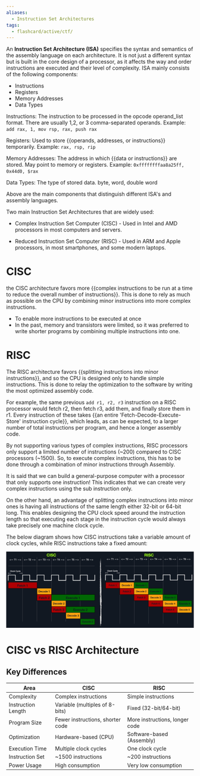 ```yaml
---
aliases:
  - Instruction Set Architectures
tags:
  - flashcard/active/ctf/
---
```


An **Instruction Set Architecture (ISA)** specifies the syntax and semantics of the assembly language on each architecture. It is not just a different syntax but is built in the core design of a processor, as it affects the way and order instructions are executed and their level of complexity. ISA mainly consists of the following components:
- Instructions
- Registers
- Memory Addresses
- Data Types <!--SR:!2025-01-30,3,250-->


Instructions: The instruction to be processed in the opcode operand_list format. There are usually 1,2, or 3 comma-separated operands.	Example: `add rax, 1, mov rsp, rax, push rax`  

Registers: Used to store {{operands, addresses, or instructions}} temporarily.	Example: `rax, rsp, rip`  

Memory Addresses: The address in which {{data or instructions}} are stored. May point to memory or registers.	Example: `0xffffffffaa8a25ff, 0x44d0, $rax`  

Data Types: The type of stored data.	byte, word, double word <!--SR:!2025-01-30,3,250!2025-01-30,3,250-->

Above are the main components that distinguish different ISA's and assembly languages.

Two main Instruction Set Architectures that are widely used:

- Complex Instruction Set Computer (CISC) - Used in Intel and AMD processors in most computers and servers.

- Reduced Instruction Set Computer (RISC) - Used in ARM and Apple processors, in most smartphones, and some modern laptops.


# CISC
the CISC architecture favors more {{complex instructions to be run at a time to reduce the overall number of instructions}}. This is done to rely as much as possible on the CPU by combining minor instructions into more complex instructions. <!--SR:!2025-01-30,3,250-->

- To enable more instructions to be executed at once
- In the past, memory and transistors were limited, so it was preferred to write shorter programs by combining multiple instructions into one.

# RISC
The RISC architecture favors {{splitting instructions into minor instructions}}, and so the CPU is designed only to handle simple instructions. This is done to relay the optimization to the software by writing the most optimized assembly code. <!--SR:!2025-01-30,3,250-->

For example, the same previous `add r1, r2, r3` instruction on a RISC processor would fetch r2, then fetch r3, add them, and finally store them in r1. Every instruction of these takes {{an entire 'Fetch-Decode-Execute-Store' instruction cycle}}, which leads, as can be expected, to a larger number of total instructions per program, and hence a longer assembly code. <!--SR:!2025-01-30,3,250-->

By not supporting various types of complex instructions, RISC processors only support a limited number of instructions (~200) compared to CISC processors (~1500). So, to execute complex instructions, this has to be done through a combination of minor instructions through Assembly.

It is said that we can build a general-purpose computer with a processor that only supports one instruction! This indicates that we can create very complex instructions using the sub instruction only. 

On the other hand, an advantage of splitting complex instructions into minor ones is having all instructions of the same length either 32-bit or 64-bit long. This enables designing the CPU clock speed around the instruction length so that executing each stage in the instruction cycle would always take precisely one machine clock cycle.

The below diagram shows how CISC instructions take a variable amount of clock cycles, while RISC instructions take a fixed amount:

![alt text](<../linked images/CISCRISC.png>)


# CISC vs RISC Architecture

## Key Differences

| Area | CISC | RISC |
|------|------|------|
| Complexity | Complex instructions | Simple instructions |
| Instruction Length | Variable (multiples of 8-bits) | Fixed (32-bit/64-bit) |
| Program Size | Fewer instructions, shorter code | More instructions, longer code |
| Optimization | Hardware-based (CPU) | Software-based (Assembly) |
| Execution Time | Multiple clock cycles | One clock cycle |
| Instruction Set | ~1500 instructions | ~200 instructions |
| Power Usage | High consumption | Very low consumption |

